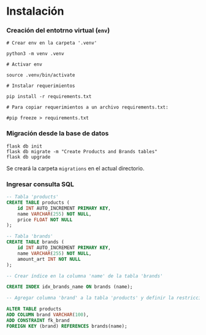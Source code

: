 # Instalación

### Creación del entotrno virtual (`env`)

```shell
# Crear env en la carpeta '.venv'

python3 -m venv .venv

# Activar env

source .venv/bin/activate

# Instalar requerimientos

pip install -r requirements.txt

# Para copiar requerimientos a un archivo requirements.txt:

#pip freeze > requirements.txt
```

### Migración desde la base de datos

```shell
flask db init
flask db migrate -m "Create Products and Brands tables"
flask db upgrade
```

Se creará la carpeta `migrations` en el actual directorio.

### Ingresar consulta SQL

```sql
-- Tabla 'products'
CREATE TABLE products (
    id INT AUTO_INCREMENT PRIMARY KEY,
    name VARCHAR(255) NOT NULL,
    price FLOAT NOT NULL
);

-- Tabla 'brands'
CREATE TABLE brands (
    id INT AUTO_INCREMENT PRIMARY KEY,
    name VARCHAR(255) NOT NULL,
    amount_art INT NOT NULL
);

-- Crear índice en la columna 'name' de la tabla 'brands'

CREATE INDEX idx_brands_name ON brands (name);

-- Agregar columna 'brand' a la tabla 'products' y definir la restricción de clave foránea

ALTER TABLE products
ADD COLUMN brand VARCHAR(100),
ADD CONSTRAINT fk_brand
FOREIGN KEY (brand) REFERENCES brands(name);
```
